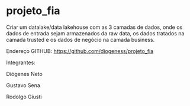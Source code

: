 # projeto_fia

Criar um datalake/data lakehouse com as 3 camadas de dados, onde os dados de entrada sejam armazenados da raw data, os dados tratados na camada trusted e os dados de negócio na camada business.

Endereço GITHUB: https://github.com/diogeness/projeto_fia

Integrantes:

Diógenes Neto

Gustavo Sena

Rodolgo Giusti
